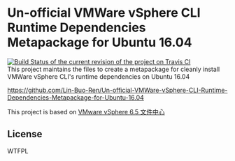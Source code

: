 # Un-official VMWare vSphere CLI Runtime Dependencies Metapackage for Ubuntu 16.04
[![Build Status of the current revision of the project on Travis CI](https://travis-ci.org/Lin-Buo-Ren/Un-official-VMWare-vSphere-CLI-Runtime-Dependencies-Metapackage-for-Ubuntu-16.04.svg?branch=master)](https://travis-ci.org/Lin-Buo-Ren/Un-official-VMWare-vSphere-CLI-Runtime-Dependencies-Metapackage-for-Ubuntu-16.04)  
This project maintains the files to create a metapackage for cleanly install VMWare vSphere CLI's runtime dependencies on Ubuntu 16.04

<https://github.com/Lin-Buo-Ren/Un-official-VMWare-vSphere-CLI-Runtime-Dependencies-Metapackage-for-Ubuntu-16.04>

This project is based on [VMware vSphere 6.5 文件中心](http://pubs.vmware.com/vsphere-65/index.jsp?topic=%2Fcom.vmware.vcli.getstart.doc%2FGUID-8B0E6E94-A215-4904-935D-1B164C3941A8.html)

## License
WTFPL
